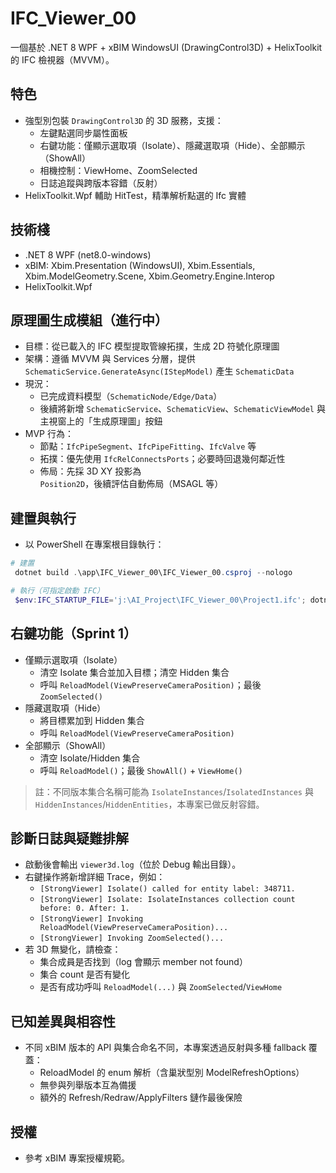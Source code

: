 # IFC_Viewer_00

一個基於 .NET 8 WPF + xBIM WindowsUI (DrawingControl3D) + HelixToolkit 的 IFC 檢視器（MVVM）。

## 特色
- 強型別包裝 `DrawingControl3D` 的 3D 服務，支援：
  - 左鍵點選同步屬性面板
  - 右鍵功能：僅顯示選取項（Isolate）、隱藏選取項（Hide）、全部顯示（ShowAll）
  - 相機控制：ViewHome、ZoomSelected
  - 日誌追蹤與跨版本容錯（反射）
- HelixToolkit.Wpf 輔助 HitTest，精準解析點選的 Ifc 實體

## 技術棧
- .NET 8 WPF (net8.0-windows)
- xBIM: Xbim.Presentation (WindowsUI), Xbim.Essentials, Xbim.ModelGeometry.Scene, Xbim.Geometry.Engine.Interop
- HelixToolkit.Wpf

## 原理圖生成模組（進行中）
- 目標：從已載入的 IFC 模型提取管線拓撲，生成 2D 符號化原理圖
- 架構：遵循 MVVM 與 Services 分層，提供 `SchematicService.GenerateAsync(IStepModel)` 產生 `SchematicData`
- 現況：
  - 已完成資料模型（`SchematicNode/Edge/Data`）
  - 後續將新增 `SchematicService`、`SchematicView`、`SchematicViewModel` 與主視窗上的「生成原理圖」按鈕
- MVP 行為：
  - 節點：`IfcPipeSegment`、`IfcPipeFitting`、`IfcValve` 等
  - 拓撲：優先使用 `IfcRelConnectsPorts`；必要時回退幾何鄰近性
  - 佈局：先採 3D XY 投影為 `Position2D`，後續評估自動佈局（MSAGL 等）

## 建置與執行
- 以 PowerShell 在專案根目錄執行：

```powershell
# 建置
 dotnet build .\app\IFC_Viewer_00\IFC_Viewer_00.csproj --nologo

# 執行（可指定啟動 IFC）
 $env:IFC_STARTUP_FILE='j:\AI_Project\IFC_Viewer_00\Project1.ifc'; dotnet run --project .\app\IFC_Viewer_00\IFC_Viewer_00.csproj --no-build --nologo
```

## 右鍵功能（Sprint 1）
- 僅顯示選取項（Isolate）
  - 清空 Isolate 集合並加入目標；清空 Hidden 集合
  - 呼叫 `ReloadModel(ViewPreserveCameraPosition)`；最後 `ZoomSelected()`
- 隱藏選取項（Hide）
  - 將目標累加到 Hidden 集合
  - 呼叫 `ReloadModel(ViewPreserveCameraPosition)`
- 全部顯示（ShowAll）
  - 清空 Isolate/Hidden 集合
  - 呼叫 `ReloadModel()`；最後 `ShowAll()` + `ViewHome()`

> 註：不同版本集合名稱可能為 `IsolateInstances`/`IsolatedInstances` 與 `HiddenInstances`/`HiddenEntities`，本專案已做反射容錯。

## 診斷日誌與疑難排解
- 啟動後會輸出 `viewer3d.log`（位於 Debug 輸出目錄）。
- 右鍵操作將新增詳細 Trace，例如：
  - `[StrongViewer] Isolate() called for entity label: 348711.`
  - `[StrongViewer] Isolate: IsolateInstances collection count before: 0. After: 1.`
  - `[StrongViewer] Invoking ReloadModel(ViewPreserveCameraPosition)...`
  - `[StrongViewer] Invoking ZoomSelected()...`
- 若 3D 無變化，請檢查：
  - 集合成員是否找到（log 會顯示 member not found）
  - 集合 count 是否有變化
  - 是否有成功呼叫 `ReloadModel(...)` 與 `ZoomSelected`/`ViewHome`

## 已知差異與相容性
- 不同 xBIM 版本的 API 與集合命名不同，本專案透過反射與多種 fallback 覆蓋：
  - ReloadModel 的 enum 解析（含巢狀型別 ModelRefreshOptions）
  - 無參與列舉版本互為備援
  - 額外的 Refresh/Redraw/ApplyFilters 鏈作最後保險

## 授權
- 參考 xBIM 專案授權規範。